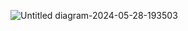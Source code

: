 ![Untitled diagram-2024-05-28-193503](https://github.com/zmajuz/diagrama-o-de-um-Componente-iPhone/assets/149412749/80ec3070-26e6-4e42-8944-bcc4a02cd9bf)
